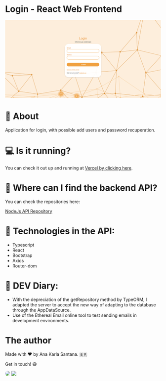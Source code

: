 # Login - React Web Frontend

![Alt text](image.png)

# 📔 About
Application for login, with possible add users and password recuperation.

# 💻 Is it running?
You can check it out up and running at [Vercel by clicking here](https://send-email-react-js.vercel.app/).

# 👀 Where can I find the backend API?
You can check the repositories here:

[NodeJs API Repository](https://github.com/anakarlasantana/send_email_nodeJs)

# 🚀 Technologies in the API:
- Typescript
- React
- Bootstrap
- Axios
- Router-dom

# 📖 DEV Diary:
- With the depreciation of the getRepository method by TypeORM, I adapted the server to accept the new way of adapting to the database through the AppDataSource.
- Use of the Ethereal Email online tool to test sending emails in development environments.

# The author
Made with ❤️ by Ana Karla Santana. 🇧🇷

Get in touch! 😃

<a href="https://www.linkedin.com/in/anakarlasantana/" target="_blank"><img src="https://img.shields.io/badge/-LinkedIn-%230077B5?style=for-the-badge&logo=linkedin&logoColor=white" style="border-radius: 30px" target="_blank"></a> 
<a href = "mailto:ana.karla.p.santana@gmail.com"> <img src="https://img.shields.io/badge/Gmail-D14836?style=for-the-badge&logo=gmail&logoColor=white" target="_red"></a>

 
